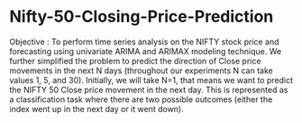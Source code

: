 # Nifty-50-Closing-Price-Prediction
Objective : To perform time series analysis on the NIFTY stock price and forecasting using univariate ARIMA and ARIMAX modeling technique. We further simplified the problem to predict the direction of Close price movements in the next N days (throughout our experiments N can take values 1, 5, and 30). Initially, we will take N=1, that means we want to predict the NIFTY 50 Close price movement in the next day. This is represented as a classification task where there are two possible outcomes (either the index went up in the next day or it went down).
